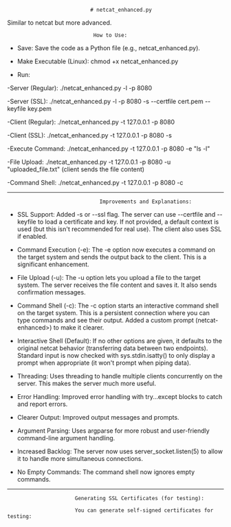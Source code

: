                                # netcat_enhanced.py
Similar to netcat but more advanced. 

                                How to Use:

* Save: Save the code as a Python file (e.g., netcat_enhanced.py).

* Make Executable (Linux): chmod +x netcat_enhanced.py

* Run:

-Server (Regular): ./netcat_enhanced.py -l -p 8080

-Server (SSL): ./netcat_enhanced.py -l -p 8080 -s --certfile cert.pem --keyfile key.pem

-Client (Regular): ./netcat_enhanced.py -t 127.0.0.1 -p 8080

-Client (SSL): ./netcat_enhanced.py -t 127.0.0.1 -p 8080 -s

-Execute Command: ./netcat_enhanced.py -t 127.0.0.1 -p 8080 -e "ls -l"

-File Upload: ./netcat_enhanced.py -t 127.0.0.1 -p 8080 -u "uploaded_file.txt" (client sends the file content)

-Command Shell: ./netcat_enhanced.py -t 127.0.0.1 -p 8080 -c

_____________________________________________________________________________________________________________
                                  Improvements and Explanations:

* SSL Support: Added -s or --ssl flag. The server can use --certfile and --keyfile to load a certificate and key. If not provided, a default context is used (but this isn't recommended for real use). The client also uses SSL if enabled.

* Command Execution (-e): The -e option now executes a command on the target system and sends the output back to the client. This is a significant enhancement.

* File Upload (-u): The -u option lets you upload a file to the target system. The server receives the file content and saves it. It also sends confirmation messages.

* Command Shell (-c): The -c option starts an interactive command shell on the target system. This is a persistent connection where you can type commands and see their output. Added a custom prompt (netcat-enhanced>) to make it clearer.

* Interactive Shell (Default): If no other options are given, it defaults to the original netcat behavior (transferring data between two endpoints). Standard input is now checked with sys.stdin.isatty() to only display a prompt when appropriate (it won't prompt when piping data).

* Threading: Uses threading to handle multiple clients concurrently on the server. This makes the server much more useful.

* Error Handling: Improved error handling with try...except blocks to catch and report errors.

* Clearer Output: Improved output messages and prompts.

* Argument Parsing: Uses argparse for more robust and user-friendly command-line argument handling.

* Increased Backlog: The server now uses server_socket.listen(5) to allow it to handle more simultaneous connections.

* No Empty Commands: The command shell now ignores empty commands.

____________________________________________________________________________________________________________

                          Generating SSL Certificates (for testing):

                          You can generate self-signed certificates for testing:

